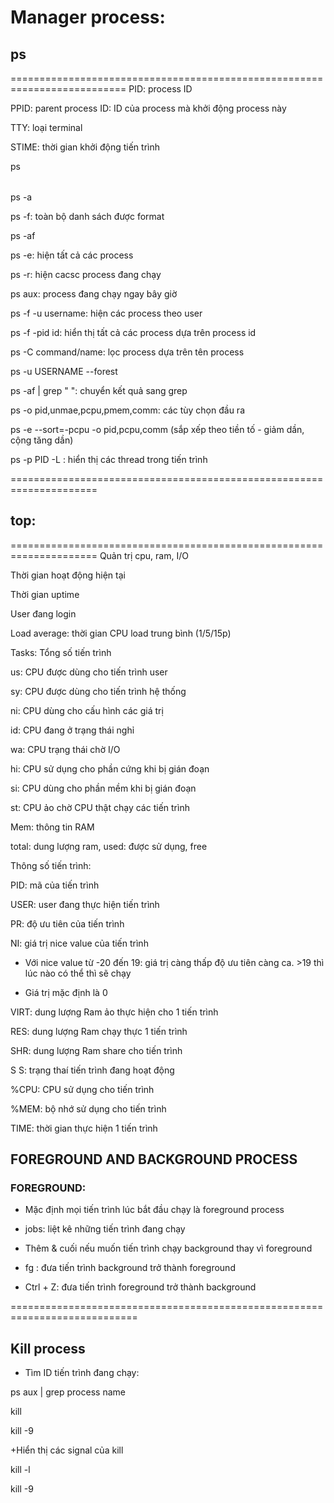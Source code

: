 # Manager process:
## ps
==========================================================================
PID: process ID

PPID: parent process ID: ID của process mà khởi động process này

TTY: loại terminal

STIME: thời gian khởi động tiến trình

ps <option>

ps -a

ps -f: toàn bộ danh sách được format

ps -af

ps -e: hiện tất cả các process

ps -r: hiện cacsc process đang chạy

ps aux: process đang chạy ngay bây giờ

ps -f -u username: hiện các process theo user

ps -f -pid id: hiển thị tất cả các process dựa trên process id

ps -C command/name: lọc process dựa trên tên process

ps -u USERNAME --forest

ps -af | grep " ": chuyển kết quả sang grep

ps -o pid,unmae,pcpu,pmem,comm: các tùy chọn đầu ra

ps -e --sort=-pcpu -o pid,pcpu,comm (sắp xếp theo 
tiền tố - giảm dần, cộng tăng dần)

ps -p PID -L : hiển thị các thread trong tiến trình

=====================================================================

## top:
=====================================================================
Quản trị cpu, ram, I/O

Thời gian hoạt động hiện tại

Thời gian uptime

User đang login

Load average: thời gian CPU load trung bình (1/5/15p)

Tasks: Tổng số tiến trình

us: CPU được dùng cho tiến trình user

sy: CPU được dùng cho tiến trình hệ thống

ni: CPU dùng cho cấu hình các giá trị

id: CPU đang ở trạng thái nghỉ

wa: CPU trạng thái chờ I/O

hi: CPU sử dụng cho phần cứng khi bị gián đoạn

si: CPU dùng cho phần mềm khi bị gián đoạn

st: CPU ảo chờ CPU thật chạy các tiến trình


Mem: thông tin RAM 

total: dung lượng ram, used: được sử dụng, free

Thông số tiến trình: 

PID: mã của tiến trình

USER: user đang thực hiện tiến trình

PR: độ ưu tiên của tiến trình

NI: giá trị nice value của tiến trình

+ Với nice value từ -20 đến 19: giá trị càng thấp độ ưu tiên càng ca. >19 thì lúc nào có thể thì sẽ chạy

+ Giá trị mặc định là 0

VIRT: dung lượng Ram ảo thực hiện cho 1 tiến trình

RES: dung lượng Ram chạy thực 1 tiến trình

SHR: dung lượng Ram share cho tiến trình

S S: trạng thaí tiến trình đang hoạt động

%CPU: CPU sử dụng cho tiến trình

%MEM: bộ nhớ sử dụng cho tiến trình

TIME: thời gian thực hiện 1 tiến trình

## FOREGROUND AND BACKGROUND PROCESS

### FOREGROUND: 
+ Mặc định mọi tiến trình lúc bắt đầu chạy là foreground process

+ jobs: liệt kê những tiến trình đang chạy

+ Thêm & cuối nếu muốn tiến trình chạy background thay vì foreground

+ fg <job number>: đưa tiến trình background trở thành foreground

+ Ctrl + Z: đưa tiến trình foreground trở thành background

============================================================================

## Kill process

+ Tìm ID tiến trình đang chạy: 

ps aux | grep process name

kill <process ID>

kill -9 <process ID>

+Hiển thị các signal của kill

kill -l

kill -9 <process ID> <process ID> <process ID>
